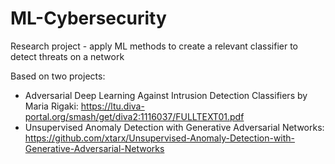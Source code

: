 # ML-Cybersecurity
Research project - apply ML methods to create a relevant classifier to detect threats on a network

Based on two projects:
  - Adversarial Deep Learning Against Intrusion Detection Classifiers by Maria Rigaki:
      https://ltu.diva-portal.org/smash/get/diva2:1116037/FULLTEXT01.pdf
  - Unsupervised Anomaly Detection with Generative Adversarial Networks:
      https://github.com/xtarx/Unsupervised-Anomaly-Detection-with-Generative-Adversarial-Networks

